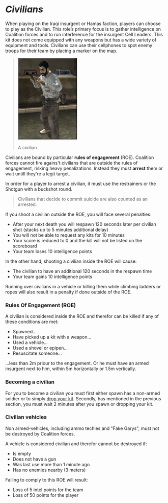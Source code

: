 
# _Civilians_

When playing on the Iraqi insurgent or Hamas faction, players can choose to play as the Civilian. This role’s primary focus is to gather intelligence on Coalition forces and to run interference for the insurgent Cell Leaders. This kit does not come equipped with any weapons but has a wide variety of equipment and tools. Civilians can use their cellphones to spot enemy troops for their team by placing a marker on the map. 

> ![](/assets/civiii.png)
>
> A civilian

Civilians are bound by particular **rules of engagement** \(ROE\). Coalition forces cannot fire agains't civilians that are outside the rules of engagement, risking heavy penalizations. Instead they must **arrest** them or wait untill they're a legit target.

In order for a player to arrest a civilian, it must use the restrainers or the Shotgun with a buckshot round. 
> Civilians that decide to commit suicide are also counted as an arrested.

If you shoot a civilian outside the ROE, you will face several penalties:
* After your next death you will respawn 120 seconds later per civilian shot \(stacks up to 5 minutes additional delay\)
* You will not be able to request any kits for 10 minutes
* Your score is reduced to 0 and the kill will not be listed on the scoreboard
* Your team loses 10 intelligence points

In the other hand, shooting a civilian inside the ROE will cause:
* The civilian to have an additional 120 seconds in the respawn time
* Your team gains 10 intelligence points

Running over civilians in a vehicle or killing them while climbing ladders or ropes will also result in a penalty if done outside of the ROE.

### Rules Of Engagement (ROE)

A civilian is considered inside the ROE and therefor can be killed if any of these conditions are met:
* Spawned...
* Have picked up a kit with a weapon...
* Used a vehicle...
* Used a shovel or epipen...
* Resuscitate someone...

...less than 2m priour to the engagement. Or he must have an armed insurgent next to him, within 5m horizontally or 1.5m vertically.

### Becoming a civilian

For you to become a civilian you must first either spawn has a non-armed soldier or to simply [drop your kit](/kits/README.md#unarmed-kit). Secondly, has mentioned in the previous section, you must wait 2 minutes after you spawn or dropping your kit.

### Civilian vehicles

Non armed-vehicles, including ammo techies and "Fake Garys", must not be destroyed by Coalition forces.

A vehicle is considered civilian and therefor cannot be destroyed if:
* Is empty
* Does not have a gun
* Was last use more than 1 minute ago
* Has no enemies nearby (3 meters)

Failing to comply to this ROE will result:
* Loss of 5 intel points for the team
* Loss of 50 points for the player
